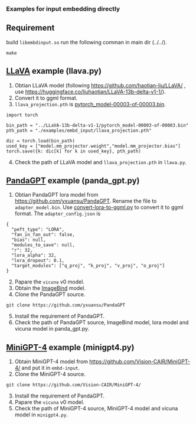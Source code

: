 ### Examples for input embedding directly

## Requirement
build  `libembdinput.so`
run the following comman in main dir (../../).
```
make
```

## [LLaVA](https://github.com/haotian-liu/LLaVA/) example  (llava.py)

1. Obtian LLaVA model (following https://github.com/haotian-liu/LLaVA/ , use https://huggingface.co/liuhaotian/LLaVA-13b-delta-v1-1/).
2. Convert it to ggml format.
3. `llava_projection.pth` is [pytorch_model-00003-of-00003.bin](https://huggingface.co/liuhaotian/LLaVA-13b-delta-v1-1/blob/main/pytorch_model-00003-of-00003.bin).

```
import torch

bin_path = "../LLaVA-13b-delta-v1-1/pytorch_model-00003-of-00003.bin"
pth_path = "./examples/embd_input/llava_projection.pth"

dic = torch.load(bin_path)
used_key = ["model.mm_projector.weight","model.mm_projector.bias"]
torch.save({k: dic[k] for k in used_key}, pth_path)
```
4. Check the path of LLaVA model and `llava_projection.pth` in `llava.py`.


## [PandaGPT](https://github.com/yxuansu/PandaGPT) example (panda_gpt.py)

1. Obtian PandaGPT lora model from https://github.com/yxuansu/PandaGPT. Rename the file to `adapter_model.bin`. Use [convert-lora-to-ggml.py](../../convert-lora-to-ggml.py) to convert it to ggml format.
The `adapter_config.json` is
```
{
  "peft_type": "LORA",
  "fan_in_fan_out": false,
  "bias": null,
  "modules_to_save": null,
  "r": 32,
  "lora_alpha": 32,
  "lora_dropout": 0.1,
  "target_modules": ["q_proj", "k_proj", "v_proj", "o_proj"]
}
```
2. Papare the `vicuna` v0 model.
3. Obtain the [ImageBind](https://dl.fbaipublicfiles.com/imagebind/imagebind_huge.pth) model.
4. Clone the PandaGPT source.
```
git clone https://github.com/yxuansu/PandaGPT
```
5. Install the requirement of PandaGPT.
6. Check the path of PandaGPT source, ImageBind model, lora model and vicuna model in panda_gpt.py.

## [MiniGPT-4](https://github.com/Vision-CAIR/MiniGPT-4/) example (minigpt4.py)

1. Obtain MiniGPT-4 model from https://github.com/Vision-CAIR/MiniGPT-4/ and put it in `embd-input`.
2. Clone the MiniGPT-4 source.
```
git clone https://github.com/Vision-CAIR/MiniGPT-4/
```
3. Install the requirement of PandaGPT.
4. Papare the `vicuna` v0 model.
5. Check the path of MiniGPT-4 source, MiniGPT-4 model and vicuna model in `minigpt4.py`.
